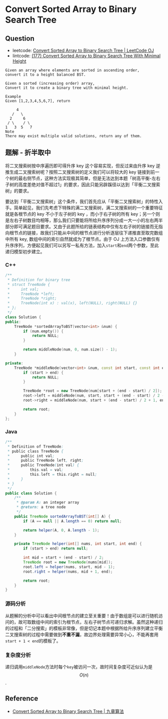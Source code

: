 # Convert Sorted Array to Binary Search Tree

## Question

* leetcode: [Convert Sorted Array to Binary Search Tree \| LeetCode OJ](https://leetcode.com/problems/convert-sorted-array-to-binary-search-tree/)
* lintcode: [\(177\) Convert Sorted Array to Binary Search Tree With Minimal Height](http://www.lintcode.com/en/problem/convert-sorted-array-to-binary-search-tree-with-minimal-height/)

```text
Given an array where elements are sorted in ascending order,
convert it to a height balanced BST.

Given a sorted (increasing order) array,
Convert it to create a binary tree with minimal height.

Example
Given [1,2,3,4,5,6,7], return

     4
   /   \
  2     6
 / \    / \
1   3  5   7
Note
There may exist multiple valid solutions, return any of them.
```

## 题解 - 折半取中

将二叉搜索树按中序遍历即可得升序 key 这个容易实现，但反过来由升序 key 逆推生成二叉搜索树呢？按照二叉搜索树的定义我们可以将较大的 key 链接到前一个树的最右侧节点，这种方法实现极其简单，但是无法达到本题「树高平衡-左右子树的高度差绝对值不超过1」的要求，因此只能另辟蹊径以达到「平衡二叉搜索树」的要求。

要达到「平衡二叉搜索树」这个条件，我们首先应从「平衡二叉搜索树」的特性入手。简单起见，我们先考虑下特殊的满二叉搜索树，满二叉搜索树的一个重要特征就是各根节点的 key 不小于左子树的 key ，而小于右子树的所有 key；另一个则是左右子树数目均相等，那么我们只要能将所给升序序列分成一大一小的左右两半部分即可满足题目要求。又由于此题所给的链表结构中仅有左右子树的链接而无指向根节点的链接，故我们只能从中间的根节点进行分析逐层往下递推直至取完数组中所有 key, 数组中间的索引自然就成为了根节点。由于 OJ 上方法入口参数仅有升序序列，方便起见我们可以另写一私有方法，加入`start`和`end`两个参数，至此递归模型初步建立。

### C++

```cpp
/**
 * Definition for binary tree
 * struct TreeNode {
 *     int val;
 *     TreeNode *left;
 *     TreeNode *right;
 *     TreeNode(int x) : val(x), left(NULL), right(NULL) {}
 * };
 */
class Solution {
public:
    TreeNode *sortedArrayToBST(vector<int> &num) {
        if (num.empty()) {
            return NULL;
        }

        return middleNode(num, 0, num.size() - 1);
    }

private:
    TreeNode *middleNode(vector<int> &num, const int start, const int end) {
        if (start > end) {
            return NULL;
        }

        TreeNode *root = new TreeNode(num[start + (end - start) / 2]);
        root->left = middleNode(num, start, start + (end - start) / 2 - 1);
        root->right = middleNode(num, start + (end - start) / 2 + 1, end);

        return root;
    }
};
```

### Java

```java
/**
 * Definition of TreeNode:
 * public class TreeNode {
 *     public int val;
 *     public TreeNode left, right;
 *     public TreeNode(int val) {
 *         this.val = val;
 *         this.left = this.right = null;
 *     }
 * }
 */
public class Solution {
    /**
     * @param A: an integer array
     * @return: a tree node
     */
    public TreeNode sortedArrayToBST(int[] A) {
        if (A == null || A.length == 0) return null;

        return helper(A, 0, A.length - 1);
    }

    private TreeNode helper(int[] nums, int start, int end) {
        if (start > end) return null;

        int mid = start + (end - start) / 2;
        TreeNode root = new TreeNode(nums[mid]);
        root.left = helper(nums, start, mid - 1);
        root.right = helper(nums, mid + 1, end);

        return root;
    }
}
```

### 源码分析

从题解的分析中可以看出中间根节点的建立至关重要！由于数组是可以进行随机访问的，故可取数组中间的索引为根节点，左右子树节点可递归求解。虽然这种递归的过程和「二分搜索」的模板非常像，但是切记本题中根据所给升序序列建立平衡二叉搜索树的过程中需要做到**不重不漏**，故边界处理需要异常小心，不能再套用`start + 1 < end`的模板了。

### 复杂度分析

递归调用`middleNode`方法时每个`key`被访问一次，故时间复杂度可近似认为是 $$O(n)$$.

## Reference

* [Convert Sorted Array to Binary Search Tree \| 九章算法](http://www.jiuzhang.com/solutions/convert-sorted-array-to-binary-search-tree/)

